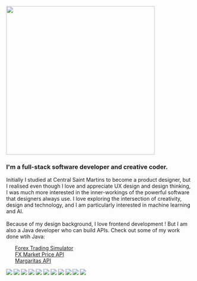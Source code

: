 <img src="KirstyGif_edited.gif" height="400"/>

### I'm a full-stack software developer and creative coder.
Initially I studied at Central Saint Martins to become a product designer, but I realised even though I love and appreciate UX design and design thinking, I was much more interested in the inner-workings of the powerful software that designers always use. I love exploring the intersection of creativity, design and technology, and I am particularly interested in machine learning and AI.
<br>
<br>
Because of my design background, I love frontend development ! But I am also a Java developer who can build APIs.
Check out some of my work done wtih Java:
<br>
<ul><a href="https://github.com/kirstytheproud/forex-trading-simulator">Forex Trading Simulator</a>
<br><a href="https://github.com/kirstytheproud/fx-market-price-api">FX Market Price API</a>
<br><a href="https://github.com/kirstytheproud/margaritas-api-backend">Margaritas API</a>
</ul>

<img src="https://img.shields.io/badge/-Adobe%20Creative%20Cloud-blueviolet?style=for-the-badge&logo=adobe-creative-cloud&logoColor=white"/> <img src="https://img.shields.io/badge/HTML5-E34F26?style=for-the-badge&logo=html5&logoColor=white"/> <img src="https://img.shields.io/badge/CSS3-1572B6?style=for-the-badge&logo=css3&logoColor=white"/>
<img src="https://img.shields.io/badge/Sass-CC6699?style=for-the-badge&logo=sass&logoColor=white"/>
<img src="https://img.shields.io/badge/JavaScript-323330?style=for-the-badge&logo=javascript&logoColor=F7DF1E"/>
<img src="https://img.shields.io/badge/React-20232A?style=for-the-badge&logo=react&logoColor=61DAFB"/>
<img src="https://img.shields.io/badge/Java-ED8B00?style=for-the-badge&logo=java&logoColor=white"/>
<img src="https://img.shields.io/badge/Spring-6DB33F?style=for-the-badge&logo=spring&logoColor=white"/>
<img src="https://img.shields.io/badge/Unity-100000?style=for-the-badge&logo=unity&logoColor=white"/>
<img src="https://img.shields.io/badge/Express.js-404D59?style=for-the-badge"/>
<img src="https://img.shields.io/badge/Google_Cloud-4285F4?style=for-the-badge&logo=google-cloud&logoColor=white"/>


<!--
**kirstytheproud/kirstytheproud** is a ✨ _special_ ✨ repository because its `README.md` (this file) appears on your GitHub profile.

Here are some ideas to get you started:

- 🔭 I’m currently working on ...
- 🌱 I’m currently learning ...
- 👯 I’m looking to collaborate on ...
- 🤔 I’m looking for help with ...
- 💬 Ask me about ...
- 📫 How to reach me: ...
- 😄 Pronouns: ...
- ⚡ Fun fact: ...
<img src="https://img.shields.io/badge/-Adobe%20Creative%20Cloud-blueviolet?logo=adobe-creative-cloud"/>
<img src="https://img.shields.io/badge/-Adobe%20Creative%20Cloud-blueviolet?logo=adobe-creative-cloud&?style=for-the-badge&logo=appveyor"/>
https://img.shields.io/badge/

I realised even though I love and appreciate design I was much more interested in the inner-workings of the powerful software that designers always use. 
-->

